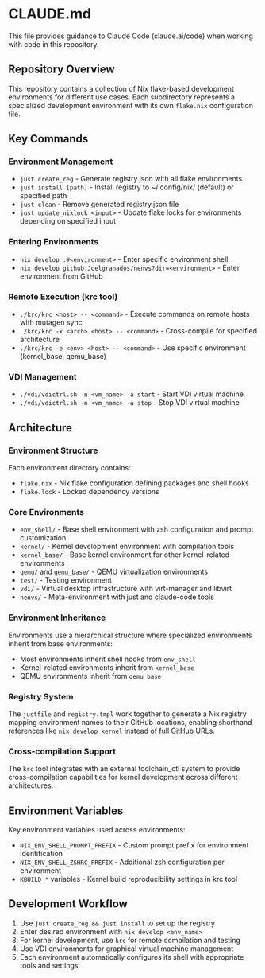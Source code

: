 # CLAUDE.md

This file provides guidance to Claude Code (claude.ai/code) when working with
code in this repository.

## Repository Overview

This repository contains a collection of Nix flake-based development
environments for different use cases. Each subdirectory represents a
specialized development environment with its own `flake.nix` configuration
file.

## Key Commands

### Environment Management
- `just create_reg` - Generate registry.json with all flake environments
- `just install [path]` - Install registry to ~/.config/nix/ (default) or
  specified path
- `just clean` - Remove generated registry.json file
- `just update_nixlock <input>` - Update flake locks for environments
  depending on specified input

### Entering Environments
- `nix develop .#<environment>` - Enter specific environment shell
- `nix develop github:Joelgranados/nenvs?dir=<environment>` - Enter
  environment from GitHub

### Remote Execution (krc tool)
- `./krc/krc <host> -- <command>` - Execute commands on remote hosts with
  mutagen sync
- `./krc/krc -x <arch> <host> -- <command>` - Cross-compile for specified
  architecture
- `./krc/krc -e <env> <host> -- <command>` - Use specific environment
  (kernel_base, qemu_base)

### VDI Management
- `./vdi/vdictrl.sh -n <vm_name> -a start` - Start VDI virtual machine
- `./vdi/vdictrl.sh -n <vm_name> -a stop` - Stop VDI virtual machine

## Architecture

### Environment Structure
Each environment directory contains:
- `flake.nix` - Nix flake configuration defining packages and shell hooks
- `flake.lock` - Locked dependency versions

### Core Environments
- `env_shell/` - Base shell environment with zsh configuration and prompt
  customization
- `kernel/` - Kernel development environment with compilation tools
- `kernel_base/` - Base kernel environment for other kernel-related
  environments
- `qemu/` and `qemu_base/` - QEMU virtualization environments
- `test/` - Testing environment
- `vdi/` - Virtual desktop infrastructure with virt-manager and libvirt
- `nenvs/` - Meta-environment with just and claude-code tools

### Environment Inheritance
Environments use a hierarchical structure where specialized environments
inherit from base environments:
- Most environments inherit shell hooks from `env_shell`
- Kernel-related environments inherit from `kernel_base`
- QEMU environments inherit from `qemu_base`

### Registry System
The `justfile` and `registry.tmpl` work together to generate a Nix registry
mapping environment names to their GitHub locations, enabling shorthand
references like `nix develop kernel` instead of full GitHub URLs.

### Cross-compilation Support
The `krc` tool integrates with an external toolchain_ctl system to provide
cross-compilation capabilities for kernel development across different
architectures.

## Environment Variables

Key environment variables used across environments:
- `NIX_ENV_SHELL_PROMPT_PREFIX` - Custom prompt prefix for environment
  identification
- `NIX_ENV_SHELL_ZSHRC_PREFIX` - Additional zsh configuration per environment
- `KBUILD_*` variables - Kernel build reproducibility settings in krc tool

## Development Workflow

1. Use `just create_reg && just install` to set up the registry
2. Enter desired environment with `nix develop <env_name>`
3. For kernel development, use `krc` for remote compilation and testing
4. Use VDI environments for graphical virtual machine management
5. Each environment automatically configures its shell with appropriate tools
   and settings
